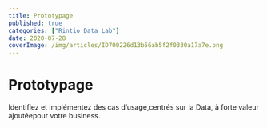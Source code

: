 ```yaml
---
title: Prototypage
published: true
categories: ["Rintio Data Lab"]
date: 2020-07-28
coverImage: /img/articles/ID700226d13b56ab5f2f0330a17a7e.png
---
```


# Prototypage

Identifiez et implémentez des cas d’usage,centrés sur la Data, à forte valeur ajoutéepour votre business.
